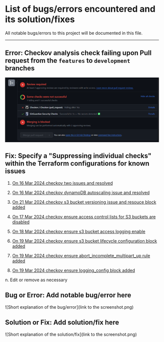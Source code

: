 # List of bugs/errors encountered and its solution/fixes

All notable bugs/errors to this project will be documented in this file.

---

## Error: Checkov analysis check failing upon Pull request from the `features` to `development` branches

![Checkov analysis on Terraform configurations when creating a pull request to merge to 1 branch above](./screenshots/checkov-screenshot.png)

## Fix: Specify a "Suppressing individual checks" within the Terraform configurations for known issues

1. [On 16 Mar 2024 checkov two issues and resolved](./screenshots/16032024-checkov-2_issues.png)

2. [On 16 Mar 2024 checkov dynamoDB autoscaling issue and resolved](./screenshots/16032024-checkov-autoScaling_issue.png)

3. [On 21 Mar 2024 checkov s3 bucket versioning issue and resouce block added](./screenshots/21032024-checkov-s3_bucket_versioning_issue.png)

4. [On 17 Mar 2024 checkov ensure access control lists for S3 buckets are disabled](./screenshots/17032024-checkov-s3_bucket_ACL_issue.png)

5. [On 18 Mar 2024 checkov ensure s3 bucket access logging enable](./screenshots/18032024-checkov-s3_bucket_ACL_issue.png)

6. [On 19 Mar 2024 checkov ensure s3 bucket lifecycle configuration block added](./screenshots/19032024-checkov-s3_bucket_lifecycle-configuration_issue.png)

7. [On 19 Mar 2024 checkov ensure abort_incomplete_multipart_up rule added](./screenshots/19032024-checkov-s3_bucket_lifecycle-configuration_set-abort_issue.png)

8. [On 19 Mar 2024 checkov ensure logging_config block added](/screenshots/19032024-checkov-cf-distribution-logging_issue.png)

n. Edit or remove as necessary

## Bug or Error: Add notable bug/error here

![Short explanation of the bug/error](link to the screenshot.png)

## Solution or Fix: Add solution/fix here

![Short explanation of the solution/fix](link to the screenshot.png)
